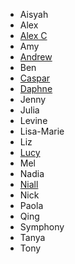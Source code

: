 * Aisyah
* Alex
* [Alex C](https://bitbucket.org/acourtis/codesydney)
* Amy
* [Andrew](https://github.com/drewylui/code-sydney)
* Ben
* [Caspar](https://github.com/caspark/codesydney-js)
* [Daphne](https://github.com/daphnechong/javascript-course)
* Jenny
* Julia
* Levine
* Lisa-Marie
* Liz
* [Lucy](https://github.com/lbain/code-sydney-work)
* Mel
* Nadia
* [Niall](https://github.com/NiallConnaughton/js-course)
* Nick
* Paola
* Qing
* Symphony
* Tanya
* Tony
